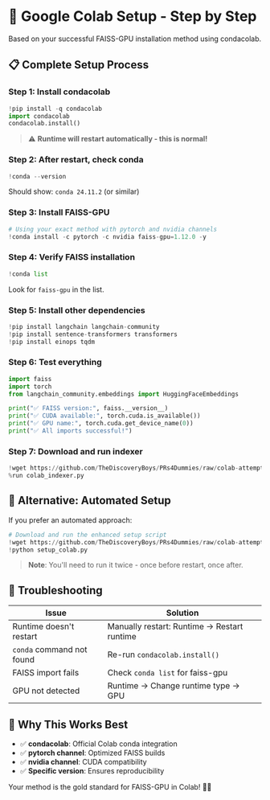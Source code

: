# 🚀 Google Colab Setup - Step by Step

Based on your successful FAISS-GPU installation method using condacolab.

## 📋 **Complete Setup Process**

### **Step 1: Install condacolab**
```python
!pip install -q condacolab
import condacolab
condacolab.install()
```
> ⚠️ **Runtime will restart automatically - this is normal!**

### **Step 2: After restart, check conda**
```python
!conda --version
```
Should show: `conda 24.11.2` (or similar)

### **Step 3: Install FAISS-GPU**
```python
# Using your exact method with pytorch and nvidia channels
!conda install -c pytorch -c nvidia faiss-gpu=1.12.0 -y
```

### **Step 4: Verify FAISS installation**
```python
!conda list
```
Look for `faiss-gpu` in the list.

### **Step 5: Install other dependencies**
```python
!pip install langchain langchain-community
!pip install sentence-transformers transformers
!pip install einops tqdm
```

### **Step 6: Test everything**
```python
import faiss
import torch
from langchain_community.embeddings import HuggingFaceEmbeddings

print("✅ FAISS version:", faiss.__version__)
print("✅ CUDA available:", torch.cuda.is_available())
print("✅ GPU name:", torch.cuda.get_device_name(0))
print("✅ All imports successful!")
```

### **Step 7: Download and run indexer**
```python
!wget https://github.com/TheDiscoveryBoys/PRs4Dummies/raw/colab-attempt/colab/colab_indexer.py
%run colab_indexer.py
```

## 🎯 **Alternative: Automated Setup**

If you prefer an automated approach:

```python
# Download and run the enhanced setup script
!wget https://github.com/TheDiscoveryBoys/PRs4Dummies/raw/colab-attempt/colab/setup_colab.py
!python setup_colab.py
```

> **Note**: You'll need to run it twice - once before restart, once after.

## 🔧 **Troubleshooting**

| Issue | Solution |
|-------|----------|
| Runtime doesn't restart | Manually restart: Runtime → Restart runtime |
| `conda` command not found | Re-run `condacolab.install()` |
| FAISS import fails | Check `conda list` for faiss-gpu |
| GPU not detected | Runtime → Change runtime type → GPU |

## 🚀 **Why This Works Best**

- ✅ **condacolab**: Official Colab conda integration
- ✅ **pytorch channel**: Optimized FAISS builds
- ✅ **nvidia channel**: CUDA compatibility
- ✅ **Specific version**: Ensures reproducibility

Your method is the gold standard for FAISS-GPU in Colab! 🎯✨
